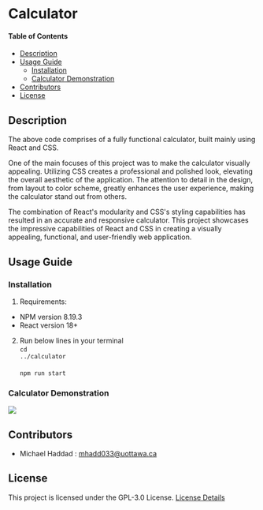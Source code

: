 # Calculator

#### Table of Contents 
- [Description](#desc)
- [Usage Guide](#inst)
  * [Installation](#inst1)
  * [Calculator Demonstration](#demo)
- [Contributors](#cont)
- [License](#lics)

<a name="desc"></a>
## Description
The above code comprises of a fully functional calculator, built mainly using React and CSS.

One of the main focuses of this project was to make the calculator visually appealing. Utilizing CSS creates a professional and polished look, elevating the overall aesthetic of the application. The attention to detail in the design, from layout to color scheme, greatly enhances the user experience, making the calculator stand out from others.

The combination of React's modularity and CSS's styling capabilities has resulted in an accurate and responsive calculator. This project showcases the impressive capabilities of React and CSS in creating a visually appealing, functional, and user-friendly web application.

<a name="inst"></a>
## Usage Guide
<a name="inst1"></a>
### Installation
1. Requirements: 
- NPM version 8.19.3
- React version 18+

2. Run below lines in your terminal
<br><code>cd ../calculator</code><br><br><code>npm run start</code>

<a name="demo"></a>
### Calculator Demonstration

![][calcDemo]

<a name="cont"></a>
## Contributors
- Michael Haddad : mhadd033@uottawa.ca

<a name="lics"></a>
## License
This project is licensed under the GPL-3.0 License. [License Details](../master/LICENSE.md)

[calcDemo]: ./calcTEST.gif
